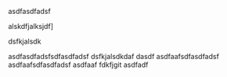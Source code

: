 asdfasdfadsf


alskdfjalksjdf]

dsfkjalsdk

asdfasdfadsfsdfasdfadsf
dsfkjalsdkdaf
dasdf
asdfaafsdfasdfadsf
asdfaafsdfasdfadsf
asdfaaf
fdkfjgit
asdfadf
